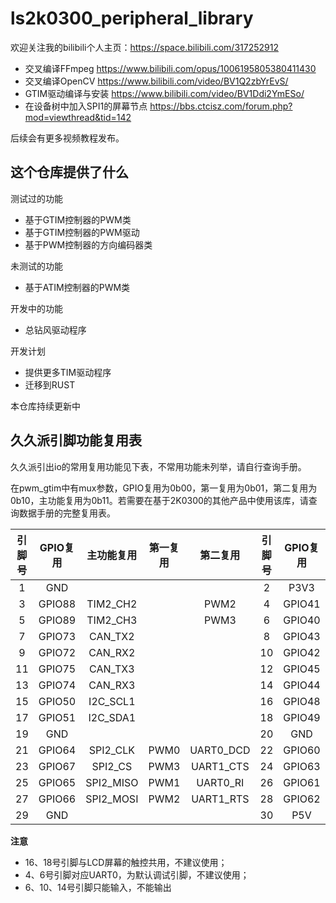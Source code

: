 <!--
 * @Author: ilikara 3435193369@qq.com
 * @Date: 2024-11-30 12:24:30
 * @LastEditors: ilikara 3435193369@qq.com
 * @LastEditTime: 2024-12-03 10:07:52
 * @FilePath: /ls2k0300_peripheral_library/README.md
 * @Description: github README
 * 
 * Copyright (c) 2024 by ilikara 3435193369@qq.com, All Rights Reserved. 
-->
# ls2k0300_peripheral_library

欢迎关注我的bilibili个人主页：https://space.bilibili.com/317252912
- 交叉编译FFmpeg https://www.bilibili.com/opus/1006195805380411430
- 交叉编译OpenCV https://www.bilibili.com/video/BV1Q2zbYrEvS/
- GTIM驱动编译与安装 https://www.bilibili.com/video/BV1Ddi2YmESo/
- 在设备树中加入SPI1的屏幕节点 https://bbs.ctcisz.com/forum.php?mod=viewthread&tid=142

后续会有更多视频教程发布。

## 这个仓库提供了什么

测试过的功能
- 基于GTIM控制器的PWM类
- 基于GTIM控制器的PWM驱动
- 基于PWM控制器的方向编码器类

未测试的功能
- 基于ATIM控制器的PWM类

开发中的功能
- 总钻风驱动程序

开发计划
- 提供更多TIM驱动程序
- 迁移到RUST

本仓库持续更新中

## 久久派引脚功能复用表
久久派引出io的常用复用功能见下表，不常用功能未列举，请自行查询手册。

在pwm_gtim中有mux参数，GPIO复用为0b00，第一复用为0b01，第二复用为0b10，主功能复用为0b11。若需要在基于2K0300的其他产品中使用该库，请查询数据手册的完整复用表。

|引脚号|GPIO复用|主功能复用|第一复用|第二复用|引脚号|GPIO复用|主功能复用|第一复用|第二复用|
|:---:|:---:|:---:|:---:|:---:|:---:|:---:|:---:|:---:|:---:|
|1|GND||||2|P3V3||||
|3|GPIO88|TIM2_CH2||PWM2|4|GPIO41|UART0_TX|||
|5|GPIO89|TIM2_CH3||PWM3|6|GPIO40|UART0_RX|||
|7|GPIO73|CAN_TX2|||8|GPIO43|UART1_TX|||
|9|GPIO72|CAN_RX2|||10|GPIO42|UART1_RX|||
|11|GPIO75|CAN_TX3|||12|GPIO45|UART2_TX|||
|13|GPIO74|CAN_RX3|||14|GPIO44|UART2_RX|||
|15|GPIO50|I2C_SCL1|||16|GPIO48|I2C_SCL0|||
|17|GPIO51|I2C_SDA1|||18|GPIO49|I2C_SDA0|||
|19|GND||||20|GND||||
|21|GPIO64|SPI2_CLK|PWM0|UART0_DCD|22|GPIO60|SPI1_CLK|I2C_SCL0|UART0_RTS|
|23|GPIO67|SPI2_CS|PWM3|UART1_CTS|24|GPIO63|SPI1_CS|I2C_SDA1|UART0_CTR|
|25|GPIO65|SPI2_MISO|PWM1|UART0_RI|26|GPIO61|SPI1_MISO|I2C_SDA0|UART0_CTS|
|27|GPIO66|SPI2_MOSI|PWM2|UART1_RTS|28|GPIO62|SPI1_MOSI|I2C_SCL1|UART0_DSR|
|29|GND||||30|P5V||||

**注意**
- 16、18号引脚与LCD屏幕的触控共用，不建议使用；
- 4、6号引脚对应UART0，为默认调试引脚，不建议使用；
- 6、10、14号引脚只能输入，不能输出
